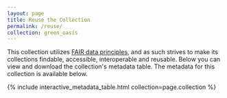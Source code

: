 ```yaml
---
layout: page
title: Reuse the Collection
permalink: /reuse/
collection: green_oasis
---
```


This collection utilizes [FAIR data principles](https://journal.code4lib.org/articles/13427), and as such strives to make its collections findable, accessible, interoperable and reusable. Below you can view and download the collection's metadata table. The metadata for this collection is available below.

{% include interactive_metadata_table.html collection=page.collection %}